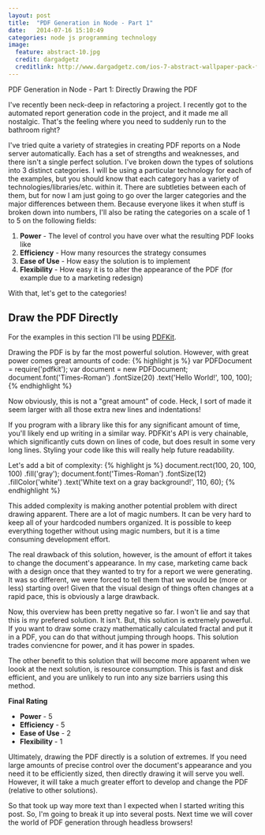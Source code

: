 ```yaml
---
layout: post
title:  "PDF Generation in Node - Part 1"
date:   2014-07-16 15:10:49
categories: node js programming technology
image:
  feature: abstract-10.jpg
  credit: dargadgetz
  creditlink: http://www.dargadgetz.com/ios-7-abstract-wallpaper-pack-for-iphone-5-and-ipod-touch-retina/
---
```


PDF Generation in Node - Part 1: Directly Drawing the PDF

I've recently been neck-deep in refactoring a project. I recently got to the automated report generation code in the project, and it made me all nostalgic. That's the feeling where you need to suddenly run to the bathroom right?

I've tried quite a variety of strategies in creating PDF reports on a Node server automatically. Each has a set of strengths and weaknesses, and there isn't a single perfect solution. I've broken down the types of solutions into 3 distinct categories. I will be using a particular technology for each of the examples, but you should know that each category has a variety of technologies/libraries/etc. within it. There are subtleties between each of them, but for now I am just going to go over the larger categories and the major differences between them. Because everyone likes it when stuff is broken down into numbers, I'll also be rating the categories on a scale of 1 to 5 on the following fields:
<ol>
    <li><strong>Power</strong> - The level of control you have over what the resulting PDF looks like</li>
    <li><strong>Efficiency</strong> - How many resources the strategy consumes</li>
    <li><strong>Ease of Use</strong> - How easy the solution is to implement</li>
    <li><strong>Flexibility</strong> - How easy it is to alter the appearance of the PDF (for example due to a marketing redesign)</li>
</ol>

With that, let's get to the categories!

## Draw the PDF Directly

For the examples in this section I'll be using [PDFKit](http://pdfkit.org/).

Drawing the PDF is by far the most powerful solution. However, with great power comes great amounts of code:
{% highlight js %}
    var PDFDocument = require('pdfkit');
    var document = new PDFDocument;
    document.font('Times-Roman')
        .fontSize(20)
        .text('Hello World!', 100, 100);
{% endhighlight %}

Now obviously, this is not a "great amount" of code. Heck, I sort of made it seem larger with all those extra new lines and indentations!

If you program with a library like this for any significant amount of time, you'll likely end up writing in a similar way. PDFKit's API is very chainable, which significantly cuts down on lines of code, but does result in some very long lines. Styling your code like this will really help future readability.

Let's add a bit of complexity:
{% highlight js %}
document.rect(100, 20, 100, 100)
    .fill('gray');
document.font('Times-Roman')
    .fontSize(12)
    .fillColor('white')
    .text('White text on a gray background!', 110, 60);
{% endhighlight %}

This added complexity is making another potential problem with direct drawing apparent. There are a lot of magic numbers. It can be very hard to keep all of your hardcoded numbers organized. It is possible to keep everything together without using magic numbers, but it is a time consuming development effort.

The real drawback of this solution, however, is the amount of effort it takes to change the document's appearance. In my case, marketing came back with a design once that they wanted to try for a report we were generating. It was so different, we were forced to tell them that we would be (more or less) starting over! Given that the visual design of things often changes at a rapid pace, this is obviously a large drawback.

Now, this overview has been pretty negative so far. I won't lie and say that this is my prefered solution. It isn't. But, this solution is extremely powerful. If you want to draw some crazy mathematically calculated fractal and put it in a PDF, you can do that without jumping through hoops. This solution trades conviencne for power, and it has power in spades.

The other benefit to this solution that will become more apparent when we loook at the next solution, is resource consumption. This is fast and disk efficient, and you are unlikely to run into any size barriers using this method.

**Final Rating**
<ul>
    <li><strong>Power</strong> - 5</li>
    <li><strong>Efficiency</strong> - 5</li>
    <li><strong>Ease of Use</strong> - 2</li>
    <li><strong>Flexibility</strong> - 1</li>
</ul>

Ultimately, drawing the PDF directly is a solution of extremes. If you need large amounts of precise control over the document's appearance and you need it to be efficiently sized, then directly drawing it will serve you well. However, it will take a much greater effort to develop and change the PDF (relative to other solutions).

So that took up way more text than I expected when I started writing this post. So, I'm going to break it up into several posts. Next time we will cover the world of PDF generation through headless browsers!
